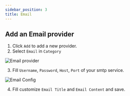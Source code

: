 ```yaml
---
sidebar_position: 3
title: Email
---
```


## Add an Email provider

1. Click `Add` to add a new provider.
2. Select `Email` in `Category`

![Email provider](/img/providers/emailprovider.png)

3. Fill `Username`, `Password`, `Host`, `Port` of your smtp service.

![Email Config](/img/providers/emailconfig.png)

4. Fill customize `Email Title` and `Email Content` and save.